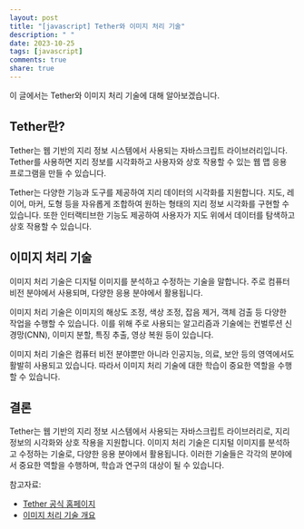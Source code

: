 ```yaml
---
layout: post
title: "[javascript] Tether와 이미지 처리 기술"
description: " "
date: 2023-10-25
tags: [javascript]
comments: true
share: true
---
```


이 글에서는 Tether와 이미지 처리 기술에 대해 알아보겠습니다.

## Tether란?

Tether는 웹 기반의 지리 정보 시스템에서 사용되는 자바스크립트 라이브러리입니다. Tether를 사용하면 지리 정보를 시각화하고 사용자와 상호 작용할 수 있는 웹 맵 응용 프로그램을 만들 수 있습니다.

Tether는 다양한 기능과 도구를 제공하여 지리 데이터의 시각화를 지원합니다. 지도, 레이어, 마커, 도형 등을 자유롭게 조합하여 원하는 형태의 지리 정보 시각화를 구현할 수 있습니다. 또한 인터랙티브한 기능도 제공하여 사용자가 지도 위에서 데이터를 탐색하고 상호 작용할 수 있습니다.

## 이미지 처리 기술

이미지 처리 기술은 디지털 이미지를 분석하고 수정하는 기술을 말합니다. 주로 컴퓨터 비전 분야에서 사용되며, 다양한 응용 분야에서 활용됩니다.

이미지 처리 기술은 이미지의 해상도 조정, 색상 조정, 잡음 제거, 객체 검출 등 다양한 작업을 수행할 수 있습니다. 이를 위해 주로 사용되는 알고리즘과 기술에는 컨벌루션 신경망(CNN), 이미지 분할, 특징 추출, 영상 복원 등이 있습니다.

이미지 처리 기술은 컴퓨터 비전 분야뿐만 아니라 인공지능, 의료, 보안 등의 영역에서도 활발히 사용되고 있습니다. 따라서 이미지 처리 기술에 대한 학습이 중요한 역할을 수행할 수 있습니다.

## 결론

Tether는 웹 기반의 지리 정보 시스템에서 사용되는 자바스크립트 라이브러리로, 지리 정보의 시각화와 상호 작용을 지원합니다. 이미지 처리 기술은 디지털 이미지를 분석하고 수정하는 기술로, 다양한 응용 분야에서 활용됩니다. 이러한 기술들은 각각의 분야에서 중요한 역할을 수행하며, 학습과 연구의 대상이 될 수 있습니다.

참고자료:
- [Tether 공식 홈페이지](https://github.com/tetherjs/tether)
- [이미지 처리 기술 개요](https://ko.wikipedia.org/wiki/이미지_처리)